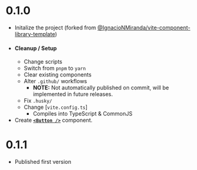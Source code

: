# 0.1.0

- Initalize the project (forked from [@IgnacioNMiranda/vite-component-library-template](https://github.com/IgnacioNMiranda/vite-component-library-template))
- #### Cleanup / Setup
    - Change scripts
    - Switch from `pnpm` to `yarn`
    - Clear existing components
    - Alter `.github/` workflows
        - **NOTE:** Not automatically published on commit, will be implemented in future releases.
    - Fix `.husky/`
    - Change [`vite.config.ts`]
        - Compiles into TypeScript & CommonJS
- Create [**`<Button />`**](./src/lib/components/button/index.tsx) component.

# 0.1.1

- Published first version